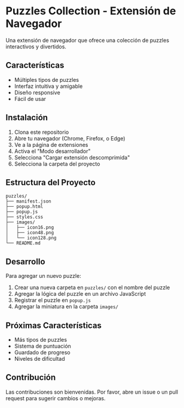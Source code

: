 # Puzzles Collection - Extensión de Navegador

Una extensión de navegador que ofrece una colección de puzzles interactivos y divertidos.

## Características

- Múltiples tipos de puzzles
- Interfaz intuitiva y amigable
- Diseño responsive
- Fácil de usar

## Instalación

1. Clona este repositorio
2. Abre tu navegador (Chrome, Firefox, o Edge)
3. Ve a la página de extensiones
4. Activa el "Modo desarrollador"
5. Selecciona "Cargar extensión descomprimida"
6. Selecciona la carpeta del proyecto

## Estructura del Proyecto

```
puzzles/
├── manifest.json
├── popup.html
├── popup.js
├── styles.css
├── images/
│   ├── icon16.png
│   ├── icon48.png
│   └── icon128.png
└── README.md
```

## Desarrollo

Para agregar un nuevo puzzle:

1. Crear una nueva carpeta en `puzzles/` con el nombre del puzzle
2. Agregar la lógica del puzzle en un archivo JavaScript
3. Registrar el puzzle en `popup.js`
4. Agregar la miniatura en la carpeta `images/`

## Próximas Características

- Más tipos de puzzles
- Sistema de puntuación
- Guardado de progreso
- Niveles de dificultad

## Contribución

Las contribuciones son bienvenidas. Por favor, abre un issue o un pull request para sugerir cambios o mejoras. 